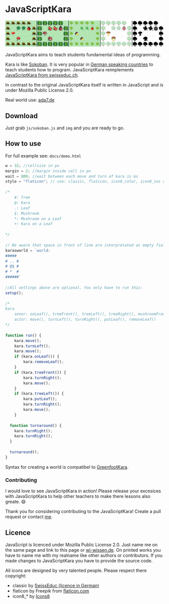 # JavaScriptKara

![allstyles](_demo/allstyles.png)

JavaScriptKara aims to teach students fundamental ideas of programming.

Kara is like [Sokoban](https://en.wikipedia.org/wiki/Sokoban). It is very popular in [German speaking countries](https://de.wikipedia.org/wiki/Kara_(Programmierumgebung)) to teach students how to program. JavaScriptKara reimplements [JavaScriptKara from swisseduc.ch](http://www.swisseduc.ch/informatik/karatojava/javascriptkara/). 

In contrast to the original JavaScriptKara itself is written in JavaScript and is under Mozilla Public License 2.0.

Real world use: [ada7.de](http://ada7.de/t/Nkyn)



## Download

Just grab `js/sokoban.js` and `img` and you are ready to go.



## How to use

For full example see: `docs/demo.html`

```js
w = 32; //cellsize in px
margin = 2; //margin inside cell in px
wait = 800; //wait between each move and turn of kara in ms
style = "flaticon"; // use: classic, flaticon, icon8_color, icon8_ios or icon8_office

/*
	#: Tree
	@: Kara
	.: Leaf
	$: Mushroom
	*: Mushroom on a Leaf
	+: Kara on a Leaf

*/

// Be aware that space in front of line are interpretated as empty fields.
karasworld = `world:
#####
# .. #
# @$ #
# *  #
######`

//All settings above are optional. You only have to run this:
setup();

/*
kara
	senor: onLeaf(), treeFront(), treeLeft(), treeRight(), mushroomFront()
	actor: move(), turnLeft(), turnRight(), putLeaf(), removeLeaf()
*/

function run() {
	kara.move();
	kara.turnLeft();
	kara.move();
	if (kara.onLeaf()) {
		kara.removeLeaf();
	}
	if (kara.treeFront()) {
		kara.turnRight();
		kara.move();
	}
	if (kara.treeLeft()) {
		kara.putLeaf();
		kara.turnRight();
		kara.move();
	}
  
  function turnaround() {
    kara.turnRight();
    kara.turnRight();
  }
  
  turnaround();
}
```

Syntax for creating a world is compatibel to [GreenfootKara](https://github.com/marcojakob/greenfoot-kara).



### Contributing

I would love to see JavaScriptKara in action! Please release your excesices with JavaScriptKara to help other teachers to make there lessons also greate. :smile:

Thank you for considering contributing to the JavaScriptKara! Create a pull request or contact [me](https://wi-wissen.de/contact.php).



## Licence

JavaScript is licenced under Mozilla Public License 2.0. Just name me on the same page and link to this page or [wi-wissen.de](https://wi-wissen.de/). On printed works you have to name me with my realname like other authors or contributors. If you made changes to JavaScriptKara you have to provide the source code.

All icons are designed by very talented people. Please respect there copyright:

* classic by [SwissEduc (licence in German)](http://www.swisseduc.ch/about/copyright/)
* flaticon by Freepik from [flaticon.com](https://support.flaticon.com/hc/en-us/articles/207248209)
* icon8_* by [Icons8](https://icons8.crisp.help/en/article/where-do-i-set-the-link-irwkfh/)
